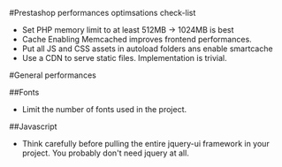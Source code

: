 #Prestashop performances optimsations check-list

- Set PHP memory limit to at least 512MB -> 1024MB is best
- Cache
    Enabling Memcached improves frontend performances.
- Put all JS and CSS assets in autoload folders ans enable smartcache
- Use a CDN to serve static files. Implementation is trivial.

#General performances

##Fonts
- Limit the number of fonts used in the project.

##Javascript
- Think carefully before pulling the entire jquery-ui framework in your project. You probably don't need jquery at all.


